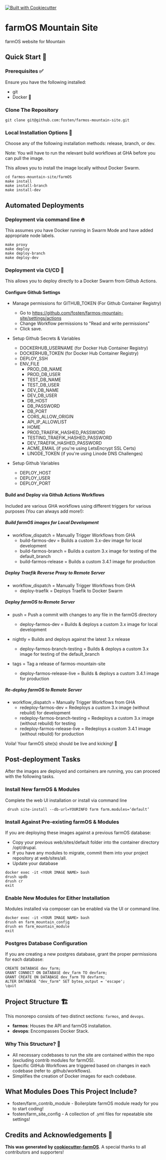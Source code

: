 [![Built with Cookiecutter](https://img.shields.io/badge/built%20with-Cookiecutter-ff69b4.svg?logo=cookiecutter)](https://github.com/fosten/cookiecutter-farmOS/)

# farmOS Mountain Site
farmOS website for Mountain

## Quick Start 🏁

### Prerequisites ✅

Ensure you have the following installed:

- git
- Docker 🐳

### Clone The Repository

```shell
git clone git@github.com:fosten/farmos-mountain-site.git

```

### Local Installation Options 🔧

Choose any of the following installation methods: release, branch, or dev.

Note: You will have to run the relevant build workflows at GHA before you can pull the image.

This allows you to install the image locally without Docker Swarm.

```shell
cd farmos-mountain-site/farmOS
make install
make install-branch
make install-dev
```

## Automated Deployments

### Deployment via command line 🔥

This assumes you have Docker running in Swarm Mode and have added appropriate node labels.

```shell
make proxy
make deploy
make deploy-branch
make deploy-dev
```

### Deployment via CI/CD 🔧

This allows you to deploy directly to a Docker Swarm from Github Actions.

#### Configure Github Settings
- Manage permissions for GITHUB_TOKEN (For Github Container Registry)
  - Go to https://github.com/fosten/farmos-mountain-site/settings/actions
  - Change Workflow permissions to "Read and write permissions"
  - Click save.

- Setup Github Secrets & Variables
  - DOCKERHUB_USERNAME (for Docker Hub Container Registry)
  - DOCKERHUB_TOKEN (for Docker Hub Container Registry)
  - DEPLOY_SSH
  - ENV_FILE
    - PROD_DB_NAME
    - PROD_DB_USER
    - TEST_DB_NAME
    - TEST_DB_USER
    - DEV_DB_NAME
    - DEV_DB_USER
    - DB_HOST
    - DB_PASSWORD
    - DB_PORT
    - CORS_ALLOW_ORIGIN
    - API_IP_ALLOWLIST
    - HOME
    - PROD_TRAEFIK_HASHED_PASSWORD
    - TESTING_TRAEFIK_HASHED_PASSWORD
    - DEV_TRAEFIK_HASHED_PASSWORD
    - ACME_EMAIL (if you're using LetsEncrypt SSL Certs)
    - LINODE_TOKEN (if you're using Linode DNS Challenges)

- Setup Github Variables
  - DEPLOY_HOST
  - DEPLOY_USER
  - DEPLOY_PORT

#### Build and Deploy via Github Actions Workflows
Included are various GHA workflows using different triggers for various purposes (You can always add more!):

##### Build farmOS images for Local Development
- workflow_dispatch = Manually Trigger Workflows from GHA
  - build-farmos-dev = Builds a custom 3.x-dev image for local development
  - build-farmos-branch = Builds a custom 3.x image for testing of the default_branch
  - build-farmos-release = Builds a custom 3.4.1 image for production

##### Deploy Traefik Reverse Proxy to Remote Server
- workflow_dispatch = Manually Trigger Workflows from GHA
  - deploy-traefik = Deploys Traefik to Docker Swarm

##### Deploy farmOS to Remote Server
- push = Push a commit with changes to any file in the farmOS directory
  - deploy-farmos-dev = Builds & deploys a custom 3.x image for local development

- nightly = Builds and deploys against the latest 3.x release
  - deploy-farmos-branch-testing = Builds & deploys a custom 3.x image for testing of the default_branch

- tags = Tag a release of farmos-mountain-site
  - deploy-farmos-release-live = Builds & deploys a custom 3.4.1 image for production

##### Re-deploy farmOS to Remote Server

- workflow_dispatch = Manually Trigger Workflows from GHA
  - redeploy-farmos-dev = Redeploys a custom 3.x image (without rebuild) for development
  - redeploy-farmos-branch-testing = Redeploys a custom 3.x image (without rebuild) for testing
  - redeploy-farmos-release-live = Redeploys a custom 3.4.1 image (without rebuild) for production

Voila! Your farmOS site(s) should be live and kicking! 🎉

## Post-deployment Tasks
After the images are deployed and containers are running, you can proceed with the following tasks.

### Install New farmOS & Modules
Complete the web UI installation or install via command line
```shell
 drush site-install --db-url=YOURINFO farm farm.modules=‘default’
```

### Install Against Pre-existing farmOS & Modules
If you are deploying these images against a previous farmOS database:
- Copy your previous web/sites/default folder into the container directory /opt/drupal.
- If you have any modules to migrate, commit them into your project repository at web/sites/all.
- Update your database
```shell
docker exec -it <YOUR IMAGE NAME> bash
drush updb
drush cr
exit
```

### Enable New Modules for Either Installation
Modules installed via composer can be enabled via the UI or command line.
```shell
docker exec -it <YOUR IMAGE NAME> bash
drush en farm_mountain_config
drush en farm_mountain_module
exit
```

### Postgres Database Configuration
If you are creating a new postgres database, grant the proper permissions for each database:
```shell
CREATE DATABASE dev_farm;
GRANT CONNECT ON DATABASE dev_farm TO devfarm;
GRANT CREATE ON DATABASE dev_farm TO devfarm;
ALTER DATABASE "dev_farm" SET bytea_output = 'escape';
\quit
```

## Project Structure 🏗️

This monorepo consists of two distinct sections: `farmos`, and `devops`.

- **farmos**: Houses the API and farmOS installation.
- **devops**: Encompasses Docker Stack.

### Why This Structure? 🤔

- All necessary codebases to run the site are contained within the repo (excluding contrib modules for farmOS).
- Specific GitHub Workflows are triggered based on changes in each codebase (refer to .github/workflows).
- Simplifies the creation of Docker images for each codebase.

## What Modules Does This Project Include?
- fosten/farm_contrib_module - Boilerplate farmOS module ready for you to start coding!
- fosten/farm_site_config - A collection of .yml files for repeatable site settings!

## Credits and Acknowledgements 🙏

**This was generated by [cookiecutter-farmOS](https://github.com/fosten/cookiecutter-farmOS)**. A special thanks to all contributors and supporters!
